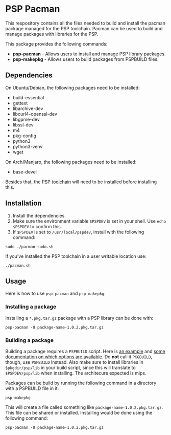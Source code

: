 # PSP Pacman

This respository contains all the files needed to build and install the pacman package managed for the PSP toolchain. Pacman can be used to build and manage packages with libraries for the PSP.

This package provides the following commands:
- **psp-pacman** - Allows users to install and manage PSP library packages.
- **psp-makepkg** - Allows users to build packages from PSPBUILD files.

## Dependencies

On Ubuntu/Debian, the following packages need to be installed:
- build-essential
- gettext
- libarchive-dev
- libcurl4-openssl-dev
- libgpme-dev
- libssl-dev
- m4
- pkg-config
- python3
- python3-venv
- wget

On Arch/Manjaro, the following packages need to be installed:
- base-devel

Besides that, the [PSP toolchain](https://github.com/pspdev/psptoolchain) will need to be installed before installing this.

## Installation
1. Install the dependencies.
2. Make sure the environment variable ``$PSPDEV`` is set in your shell. Use ``echo $PSPDEV`` to confirm this.
3. If ``$PSPDEV`` is set to ``/usr/local/pspdev``, install with the following command:
```
sudo ./pacman-sudo.sh
```
If you've installed the PSP toolchain in a user writable location use:
```
./pacman.sh
```

## Usage

Here is how to use ``psp-pacman`` and ``psp-makepkg``.

### Installing a package

Installing a ``*.pkg.tar.gz`` package with a PSP library can be done with:
```
psp-pacman -U package-name-1.0.2.pkg.tar.gz
```

### Building a package

Building a package requires a ``PSPBUILD`` script. Here is [an example](https://git.archlinux.org/pacman.git/plain/proto/PKGBUILD.proto) and [some documentation on which options are available](https://wiki.archlinux.org/index.php/PKGBUILD). Do **not** call it ``PKGBUILD``, though, use ``PSPBUILD`` instead. Also make sure to install libraries in ``$pkgdir/psp/lib`` in your build script, since this will translate to ``$PSPDEV/psp/lib`` when installing. The architecure expected is mips.

Packages can be build by running the following command in a directory with a PSPBUILD file in it:
```
psp-makepkg
```

This will create a file called something like ``package-name-1.0.2.pkg.tar.gz``. This file can be shared or installed. Installing would be done using the following command:
```
psp-pacman -U package-name-1.0.2.pkg.tar.gz
```
